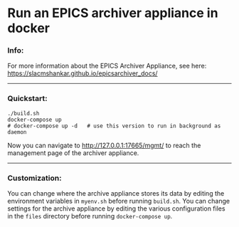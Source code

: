 # Run an EPICS archiver appliance in docker

### Info:
For more information about the EPICS Archiver Appliance, see here:
https://slacmshankar.github.io/epicsarchiver_docs/

---
### Quickstart:
```
./build.sh
docker-compose up
# docker-compose up -d   # use this version to run in background as daemon
```

Now you can navigate to http://127.0.0.1:17665/mgmt/ to reach the management page of the archiver appliance.

---
### Customization:
You can change where the archive appliance stores its data by editing the environment variables in `myenv.sh` before running `build.sh`. You can change settings for the archive appliance by editing the various configuration files in the `files` directory before running `docker-compose up`.







